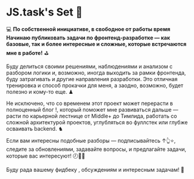 # JS.task's Set 🐝

💻 **По собственной инициативе, в свободное от работы время Начинаю публиковать задачи по фронтенд-разработке — как базовые, так и более интересные и сложные, которые встречаются мне в работе!**  ⛳

Буду делиться своими решениями, наблюдениями и анализом с разбором логики и, возможно, иногда выходить за рамки фронтенда, буду затрагивать и другие направления разработки. 
Это отличная тренировка и способ прокачки для меня, а заодно, возможно, будет полезно и кому-то еще. ♟

Не исключено, что со временем этот проект может перерасти в полноценный блог !, который поможет мне развиваться дальше — расти по карьерной лестнице от Middle+ до Тимлида, работать со сложной архитектурой проектов, углубляться во фуллстек или глубже осваивать backend. ♞

Если вам интересны подобные разборы — подписывайтесь ↑👆⭐, следите за обновлениями, задавайте вопросы, и предлагайте задачи, которые вас интересуют! 🕗🌊🗻 

Буду рада вашему фидбеку , обсуждениям и интересным задачам! 🏀 

